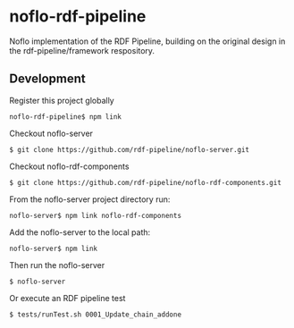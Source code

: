 # noflo-rdf-pipeline
Noflo implementation of the RDF Pipeline, building on the original design in the
rdf-pipeline/framework respository.  

## Development

Register this project globally

    noflo-rdf-pipeline$ npm link

Checkout noflo-server

    $ git clone https://github.com/rdf-pipeline/noflo-server.git

Checkout noflo-rdf-components

    $ git clone https://github.com/rdf-pipeline/noflo-rdf-components.git

From the noflo-server project directory run:

    noflo-server$ npm link noflo-rdf-components

Add the noflo-server to the local path:

    noflo-server$ npm link

Then run the noflo-server

    $ noflo-server

Or execute an RDF pipeline test

    $ tests/runTest.sh 0001_Update_chain_addone
